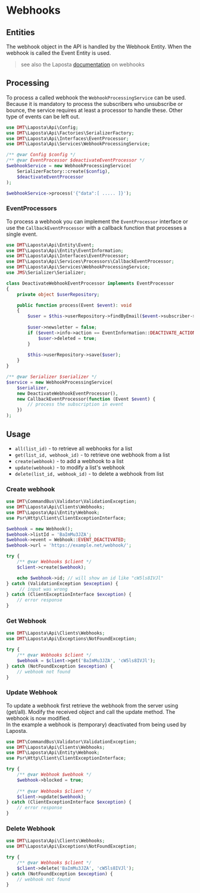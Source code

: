 # Webhooks

## Entities

The webhook object in the API is handled by the Webhook Entity.
When the webhook is called the Event Entity is used.

> see also the Laposta [documentation](https://api.laposta.nl/doc/index.en.php#webhooks) on webhooks 

## Processing 

To process a called webhook the `WebhookProcessingService` can be used. 
Because it is mandatory to process the subscribers who unsubscribe or bounce, the service requires at least a
processor to handle these. Other type of events can be left out.

```php
use DMT\Laposta\Api\Config;
use DMT\Laposta\Api\Factories\SerializerFactory;
use DMT\Laposta\Api\Interfaces\EventProcessor;
use DMT\Laposta\Api\Services\WebhookProcessingService;

/** @var Config $config */
/** @var EventProcessor $deactivateEventProcessor */
$webhookService = new WebhookProcessingService(
    SerializerFactory::create($config),
    $deactivateEventProcessor
);

$webhookService->process('{"data":[ ..... ]}');
```

### EventProcessors

To process a webhook you can implement the `EventProcessor` interface or use the `CallbackEventProcessor` with a 
callback function that processes a single event.

```php
use DMT\Laposta\Api\Entity\Event;
use DMT\Laposta\Api\Entity\EventInformation;
use DMT\Laposta\Api\Interfaces\EventProcessor;
use DMT\Laposta\Api\Services\Processors\CallbackEventProcessor;
use DMT\Laposta\Api\Services\WebhookProcessingService;
use JMS\Serializer\Serializer;

class DeactivateWebhookEventProcessor implements EventProcessor
{
    private object $userRepository;

    public function process(Event $event): void
    {
        $user = $this->userRepository->findByEmail($event->subscriber->email);
        
        $user->newsletter = false;
        if ($event->info->action == EventInformation::DEACTIVATE_ACTION_HARDBOUNCE) {
            $user->deleted = true;
        }
        
        $this->userRepository->save($user);
    }
}

/** @var Serializer $serializer */
$service = new WebhookProcessingService(
    $serializer,
    new DeactivateWebhookEventProcessor(),
    new CallbackEventProcessor(function (Event $event) {
        // process the subscription in event
    })
);
```

## Usage

* `all(list_id)` - to retrieve all webhooks for a list
* `get(list_id, webhook_id)` - to retrieve one webhook from a list
* `create(webhook)` - to add a webhook to a list
* `update(webhook)` - to modify a list's webhook
* `delete(list_id, webhook_id)` - to delete a webhook from list

### Create webhook

```php
use DMT\CommandBus\Validator\ValidationException;
use DMT\Laposta\Api\Clients\Webhooks;
use DMT\Laposta\Api\Entity\Webhook;
use Psr\Http\Client\ClientExceptionInterface;

$webhook = new Webhook();
$webhook->listId = 'BaImMu3JZA';
$webhook->event = Webhook::EVENT_DEACTIVATED;
$webhook->url = 'https://example.net/webhook/';

try {
    /** @var Webhooks $client */
    $client->create($webhook);

    echo $webhook->id; // will show an id like "cW5ls8IVJl" 
} catch (ValidationException $exception) {
     // input was wrong 
} catch (ClientExceptionInterface $exception) {
    // error response
}
```

### Get Webhook

```php
use DMT\Laposta\Api\Clients\Webhooks;
use DMT\Laposta\Api\Exceptions\NotFoundException;

try {
    /** @var Webhooks $client */
    $webhook = $client->get('BaImMu3JZA', 'cW5ls8IVJl');
} catch (NotFoundException $exception) {
    // webhook not found
}
```

### Update Webhook

To update a webhook first retrieve the webhook from the server using (get/all).
Modify the received object and call the update method. The webhook is now modified.  
In the example a webhook is (temporary) deactivated from being used by Laposta. 

```php
use DMT\CommandBus\Validator\ValidationException;
use DMT\Laposta\Api\Clients\Webhooks;
use DMT\Laposta\Api\Entity\Webhook;
use Psr\Http\Client\ClientExceptionInterface;

try {
    /** @var Webhook $webhook */
    $webhook->blocked = true;
    
    /** @var Webhooks $client */
    $client->update($webhook); 
} catch (ClientExceptionInterface $exception) {
    // error response
}
```

### Delete Webhook

```php
use DMT\Laposta\Api\Clients\Webhooks;
use DMT\Laposta\Api\Exceptions\NotFoundException;

try {
    /** @var Webhooks $client */
    $client->delete('BaImMu3JZA', 'cW5ls8IVJl');
} catch (NotFoundException $exception) {
    // webhook not found
}
```
